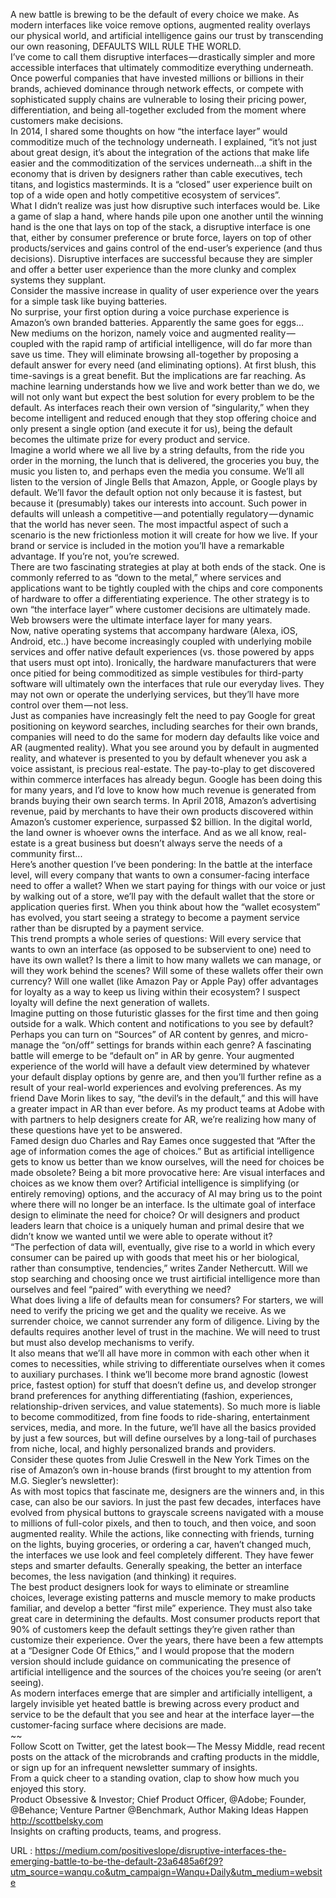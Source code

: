   A new battle is brewing to be the default of every choice we make. As modern interfaces like voice remove options, augmented reality overlays our physical world, and artificial intelligence gains our trust by transcending our own reasoning, DEFAULTS WILL RULE THE WORLD.  
    I’ve come to call them disruptive interfaces — drastically simpler and more accessible interfaces that ultimately commoditize everything underneath. Once powerful companies that have invested millions or billions in their brands, achieved dominance through network effects, or compete with sophisticated supply chains are vulnerable to losing their pricing power, differentiation, and being all-together excluded from the moment where customers make decisions.  
    In 2014, I shared some thoughts on how “the interface layer” would commoditize much of the technology underneath. I explained, “it’s not just about great design, it’s about the integration of the actions that make life easier and the commoditization of the services underneath…a shift in the economy that is driven by designers rather than cable executives, tech titans, and logistics masterminds. It is a “closed” user experience built on top of a wide open and hotly competitive ecosystem of services”.  
    What I didn’t realize was just how disruptive such interfaces would be. Like a game of slap a hand, where hands pile upon one another until the winning hand is the one that lays on top of the stack, a disruptive interface is one that, either by consumer preference or brute force, layers on top of other products/services and gains control of the end-user’s experience (and thus decisions). Disruptive interfaces are successful because they are simpler and offer a better user experience than the more clunky and complex systems they supplant.  
    Consider the massive increase in quality of user experience over the years for a simple task like buying batteries.  
    No surprise, your first option during a voice purchase experience is Amazon’s own branded batteries. Apparently the same goes for eggs…  
    New mediums on the horizon, namely voice and augmented reality — coupled with the rapid ramp of artificial intelligence, will do far more than save us time. They will eliminate browsing all-together by proposing a default answer for every need (and eliminating options). At first blush, this time-savings is a great benefit. But the implications are far reaching. As machine learning understands how we live and work better than we do, we will not only want but expect the best solution for every problem to be the default. As interfaces reach their own version of “singularity,” when they become intelligent and reduced enough that they stop offering choice and only present a single option (and execute it for us), being the default becomes the ultimate prize for every product and service.  
    Imagine a world where we all live by a string defaults, from the ride you order in the morning, the lunch that is delivered, the groceries you buy, the music you listen to, and perhaps even the media you consume. We’ll all listen to the version of Jingle Bells that Amazon, Apple, or Google plays by default. We’ll favor the default option not only because it is fastest, but because it (presumably) takes our interests into account. Such power in defaults will unleash a competitive — and potentially regulatory — dynamic that the world has never seen. The most impactful aspect of such a scenario is the new frictionless motion it will create for how we live. If your brand or service is included in the motion you’ll have a remarkable advantage. If you’re not, you’re screwed.  
    There are two fascinating strategies at play at both ends of the stack. One is commonly referred to as “down to the metal,” where services and applications want to be tightly coupled with the chips and core components of hardware to offer a differentiating experience. The other strategy is to own “the interface layer” where customer decisions are ultimately made. Web browsers were the ultimate interface layer for many years.  
    Now, native operating systems that accompany hardware (Alexa, iOS, Android, etc..) have become increasingly coupled with underlying mobile services and offer native default experiences (vs. those powered by apps that users must opt into). Ironically, the hardware manufacturers that were once pitied for being commoditized as simple vestibules for third-party software will ultimately own the interfaces that rule our everyday lives. They may not own or operate the underlying services, but they’ll have more control over them — not less.  
    Just as companies have increasingly felt the need to pay Google for great positioning on keyword searches, including searches for their own brands, companies will need to do the same for modern day defaults like voice and AR (augmented reality). What you see around you by default in augmented reality, and whatever is presented to you by default whenever you ask a voice assistant, is precious real-estate. The pay-to-play to get discovered within commerce interfaces has already begun. Google has been doing this for many years, and I’d love to know how much revenue is generated from brands buying their own search terms. In April 2018, Amazon’s advertising revenue, paid by merchants to have their own products discovered within Amazon’s customer experience, surpassed $2 billion. In the digital world, the land owner is whoever owns the interface. And as we all know, real-estate is a great business but doesn’t always serve the needs of a community first...  
    Here’s another question I’ve been pondering: In the battle at the interface level, will every company that wants to own a consumer-facing interface need to offer a wallet? When we start paying for things with our voice or just by walking out of a store, we’ll pay with the default wallet that the store or application queries first. When you think about how the “wallet ecosystem” has evolved, you start seeing a strategy to become a payment service rather than be disrupted by a payment service.  
    This trend prompts a whole series of questions: Will every service that wants to own an interface (as opposed to be subservient to one) need to have its own wallet? Is there a limit to how many wallets we can manage, or will they work behind the scenes? Will some of these wallets offer their own currency? Will one wallet (like Amazon Pay or Apple Pay) offer advantages for loyalty as a way to keep us living within their ecosystem? I suspect loyalty will define the next generation of wallets.  
    Imagine putting on those futuristic glasses for the first time and then going outside for a walk. Which content and notifications to you see by default? Perhaps you can turn on “Sources” of AR content by genres, and micro-manage the “on/off” settings for brands within each genre? A fascinating battle will emerge to be “default on” in AR by genre. Your augmented experience of the world will have a default view determined by whatever your default display options by genre are, and then you’ll further refine as a result of your real-world experiences and evolving preferences. As my friend Dave Morin likes to say, “the devil’s in the default,” and this will have a greater impact in AR than ever before. As my product teams at Adobe with with partners to help designers create for AR, we’re realizing how many of these questions have yet to be answered.  
    Famed design duo Charles and Ray Eames once suggested that “After the age of information comes the age of choices.” But as artificial intelligence gets to know us better than we know ourselves, will the need for choices be made obsolete? Being a bit more provocative here: Are visual interfaces and choices as we know them over? Artificial intelligence is simplifying (or entirely removing) options, and the accuracy of AI may bring us to the point where there will no longer be an interface. Is the ultimate goal of interface design to eliminate the need for choice? Or will designers and product leaders learn that choice is a uniquely human and primal desire that we didn’t know we wanted until we were able to operate without it?  
    “The perfection of data will, eventually, give rise to a world in which every consumer can be paired up with goods that meet his or her biological, rather than consumptive, tendencies,” writes Zander Nethercutt. Will we stop searching and choosing once we trust airtificial intelligence more than ourselves and feel “paired” with everything we need?  
    What does living a life of defaults mean for consumers? For starters, we will need to verify the pricing we get and the quality we receive. As we surrender choice, we cannot surrender any form of diligence. Living by the defaults requires another level of trust in the machine. We will need to trust but must also develop mechanisms to verify.  
    It also means that we’ll all have more in common with each other when it comes to necessities, while striving to differentiate ourselves when it comes to auxiliary purchases. I think we’ll become more brand agnostic (lowest price, fastest option) for stuff that doesn’t define us, and develop stronger brand preferences for anything differentiating (fashion, experiences, relationship-driven services, and value statements). So much more is liable to become commoditized, from fine foods to ride-sharing, entertainment services, media, and more. In the future, we’ll have all the basics provided by just a few sources, but will define ourselves by a long-tail of purchases from niche, local, and highly personalized brands and providers.  
    Consider these quotes from Julie Creswell in the New York Times on the rise of Amazon’s own in-house brands (first brought to my attention from M.G. Siegler’s newsletter):  
    As with most topics that fascinate me, designers are the winners and, in this case, can also be our saviors. In just the past few decades, interfaces have evolved from physical buttons to grayscale screens navigated with a mouse to millions of full-color pixels, and then to touch, and then voice, and soon augmented reality. While the actions, like connecting with friends, turning on the lights, buying groceries, or ordering a car, haven’t changed much, the interfaces we use look and feel completely different. They have fewer steps and smarter defaults. Generally speaking, the better an interface becomes, the less navigation (and thinking) it requires.  
    The best product designers look for ways to eliminate or streamline choices, leverage existing patterns and muscle memory to make products familiar, and develop a better “first mile” experience. They must also take great care in determining the defaults. Most consumer products report that 90% of customers keep the default settings they’re given rather than customize their experience. Over the years, there have been a few attempts at a “Designer Code Of Ethics,” and I would propose that the modern version should include guidance on communicating the presence of artificial intelligence and the sources of the choices you’re seeing (or aren’t seeing).  
    As modern interfaces emerge that are simpler and artificially intelligent, a largely invisible yet heated battle is brewing across every product and service to be the default that you see and hear at the interface layer — the customer-facing surface where decisions are made.  
    ~~  
    Follow Scott on Twitter, get the latest book — The Messy Middle, read recent posts on the attack of the microbrands and crafting products in the middle, or sign up for an infrequent newsletter summary of insights.  
    From a quick cheer to a standing ovation, clap to show how much you enjoyed this story.  
    Product Obsessive & Investor; Chief Product Officer, @Adobe; Founder, @Behance; Venture Partner @Benchmark, Author Making Ideas Happen http://scottbelsky.com  
    Insights on crafting products, teams, and progress.  
    
  URL : https://medium.com/positiveslope/disruptive-interfaces-the-emerging-battle-to-be-the-default-23a6485a6f29?utm_source=wanqu.co&utm_campaign=Wanqu+Daily&utm_medium=website